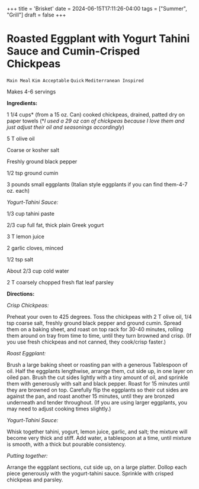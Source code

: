 +++
title = 'Brisket'
date = 2024-06-15T17:11:26-04:00
tags = ["Summer", "Grill"]
draft = false
+++
# Roasted Eggplant with Yogurt Tahini Sauce and Cumin-Crisped Chickpeas

`Main Meal` `Kim Acceptable` `Quick` `Mediterranean Inspired`

Makes 4-6 servings

**Ingredients:**

1 1/4 cups* (from a 15 oz. Can) cooked chickpeas, drained, patted dry on paper towels (*_I used a 29 oz can of chickpeas because I love them and just adjust their oil and seasonings accordingly_)

5 T olive oil

Coarse or kosher salt

Freshly ground black pepper

1/2 tsp ground cumin

3 pounds small eggplants (Italian style eggplants if you can find them-4-7 oz. each)

_Yogurt-Tahini Sauce:_

1/3 cup tahini paste

2/3 cup full fat, thick plain Greek yogurt

3 T lemon juice

2 garlic cloves, minced

1/2 tsp salt

About 2/3 cup cold water

2 T coarsely chopped fresh flat leaf parsley 

**Directions:**

_Crisp Chickpeas:_

Preheat your oven to 425 degrees. Toss the chickpeas with 2 T olive oil, 1/4 tsp coarse salt, freshly ground black pepper and ground cumin. Spread them on a baking sheet, and roast on top rack for 30-40 minutes, rolling them around on tray from time to time, until they turn browned and crisp. (If you use fresh chickpeas and not canned, they cook/crisp faster.)

_Roast Eggplant:_

Brush a large baking sheet or roasting pan with a generous Tablespoon of oil. Half the eggplants lengthwise, arrange them, cut side up, in one layer on oiled pan. Brush the cut sides lightly with a tiny amount of oil, and sprinkle them with generously with salt and black pepper. Roast for 15 minutes until they are browned on top. Carefully flip the eggplants so their cut sides are against the pan, and roast another 15 minutes, until they are bronzed underneath and tender throughout. (If you are using larger eggplants, you may need to adjust cooking times slightly.)

_Yogurt-Tahini Sauce:_

Whisk together tahini, yogurt, lemon juice, garlic, and salt; the mixture will become very thick and stiff. Add water, a tablespoon at a time, until mixture is smooth, with a thick but pourable consistency. 

_Putting together:_

Arrange the eggplant sections, cut side up, on a large platter. Dollop each piece generously with the yogurt-tahini sauce. Sprinkle with crisped chickpeas and parsley. 
